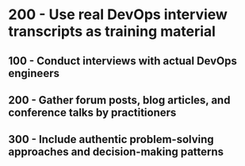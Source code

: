 # 200 - Use real DevOps interview transcripts as training material

## 100 - Conduct interviews with actual DevOps engineers


## 200 - Gather forum posts, blog articles, and conference talks by practitioners


## 300 - Include authentic problem-solving approaches and decision-making patterns